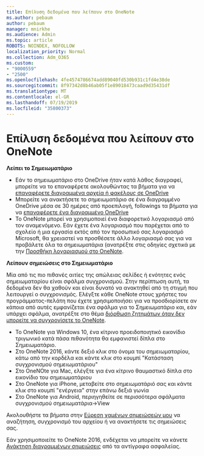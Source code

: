```yaml
---
title: Επίλυση δεδομένα που λείπουν στο OneNote
ms.author: pebaum
author: pebaum
manager: mnirkhe
ms.audience: Admin
ms.topic: article
ROBOTS: NOINDEX, NOFOLLOW
localization_priority: Normal
ms.collection: Adm_O365
ms.custom:
- "9000559"
- "2500"
ms.openlocfilehash: 4fe4574786674add89040fd530b931c1fd4e38de
ms.sourcegitcommit: 8f97342d8b46ab05f1e89018473caad9d35431df
ms.translationtype: MT
ms.contentlocale: el-GR
ms.lasthandoff: 07/19/2019
ms.locfileid: "35800373"
---
```

# <a name="resolving-missing-data-in-onenote"></a>Επίλυση δεδομένα που λείπουν στο OneNote

**Λείπει το Σημειωματάριο**

- Εάν το σημειωματάριο στο OneDrive ήταν κατά λάθος διαγραφεί, μπορείτε να το επαναφέρετε ακολουθώντας τα βήματα για να [επαναφέρετε διαγραμμένα αρχεία ή φακέλους σε OneDrive](https://support.office.com/article/949ada80-0026-4db3-a953-c99083e6a84f)
- Μπορείτε να ανακτήσετε το σημειωματάριο σε ένα διαγραμμένο OneDrive μέσα σε 30 ημέρες από προεπιλογή, followings τα βήματα για να [επαναφέρετε ένα διαγραμμένο OneDrive](https://docs.microsoft.com/onedrive/restore-deleted-onedrive)
- Το OneNote μπορεί να χρησιμοποιεί ένα διαφορετικό λογαριασμό από τον αναμενόμενο. Εάν έχετε ένα λογαριασμό που παρέχεται από το σχολείο ή μια εργασία εκτός από τον προσωπικό σας λογαριασμό Microsoft, θα χρειαστεί να προσθέσετε άλλο λογαριασμό σας για να προβάλετε όλα τα σημειωματάρια (ανατρέξτε στις οδηγίες σχετικά με την [Προσθήκη λογαριασμού στο OneNote](https://support.office.com/article/5afff855-54ee-47e4-a773-db048d4ac299).

**Λείπουν σημειώσεις στο Σημειωματάριο**

Μία από τις πιο πιθανές αιτίες της απώλειας σελίδες ή ενότητες ενός σημειωματαρίου είναι σφάλμα συγχρονισμού. Στην περίπτωση αυτή, τα δεδομένα δεν θα χαθούν και είναι δυνατό να ανακτηθεί από τη στιγμή που λειτουργεί ο συγχρονισμός. Ελέγξτε κάθε OneNote στους χρήστες του προγράμματος-πελάτη που έχετε χρησιμοποιήσει για να προσδιορίσετε αν κάποια από αυτές εμφανίζεται ένα σφάλμα για το Σημειωματάριο και, εάν υπάρχει σφάλμα, ανατρέξτε στο θέμα [διόρθωση ζητημάτων όταν δεν μπορείτε να συγχρονίσετε το OneNote](https://support.office.com/article/299495ef-66d1-448f-90c1-b785a6968d45).

- Το OneNote για Windows 10, ένα κίτρινο προειδοποιητικό εικονίδιο τριγωνικό κατά πάσα πιθανότητα θα εμφανιστεί δίπλα στο Σημειωματάριο.
- Στο OneNote 2016, κάντε δεξιό κλικ στο όνομα του σημειωματαρίου, κάτω από την κορδέλα και κάντε κλικ στο κουμπί "Κατάσταση συγχρονισμού σημειωματάριου"
- Στο OneNOte για Mac, ελέγξτε για ένα κίτρινο θαυμαστικό δίπλα στο εικονίδιο του σημειωματάριου
- Στο OneNote για iPhone, μεταβείτε στο σημειωματάριό σας και κάντε κλικ στο κουμπί "ενέργεια" στην επάνω δεξιά γωνία
- Στο OneNote για Android, περιηγηθείτε σε περισσότερα σφάλματα συγχρονισμού σημειωματάρια->View

Ακολουθήστε τα βήματα στην [Εύρεση χαμένων σημειώσεών μου](https://support.office.com/article/32cb2bd7-afe7-44d2-a711-398a88421287) να αναζήτηση, συγχρονισμό του αρχείου ή να ανακτήσετε τις σημειώσεις σας.

Εάν χρησιμοποιείτε το OneNote 2016, ενδέχεται να μπορείτε να κάνετε [Ανάκτηση διαγραμμένων σημειώσεις](https://support.office.com/article/32ed1036-74fd-4c21-bc28-033a486e6b14) από τα αντίγραφα ασφαλείας.